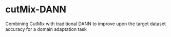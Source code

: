 # cutMix-DANN
Combining CutMix with traditional DANN to improve upon the target dataset accuracy for a domain adaptation task

